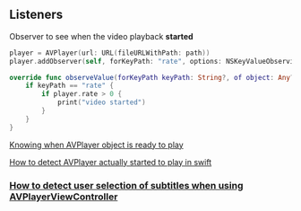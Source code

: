 

## Listeners

Observer to see when the video playback **started**

```swift
player = AVPlayer(url: URL(fileURLWithPath: path))
player.addObserver(self, forKeyPath: "rate", options: NSKeyValueObservingOptions.new, context: nil)

override func observeValue(forKeyPath keyPath: String?, of object: Any?, change: [NSKeyValueChangeKey : Any]?, context: UnsafeMutableRawPointer?) {
    if keyPath == "rate" {
        if player.rate > 0 {
            print("video started")
        }
    }
}
```

[Knowing when AVPlayer object is ready to play](https://stackoverflow.com/questions/5401437/knowing-when-avplayer-object-is-ready-to-play)

[How to detect AVPlayer actually started to play in swift](https://stackoverflow.com/questions/40781738/how-to-detect-avplayer-actually-started-to-play-in-swift)
### [How to detect user selection of subtitles when using AVPlayerViewController](https://stackoverflow.com/questions/49412371/how-to-detect-user-selection-of-subtitles-when-using-avplayerviewcontroller)



